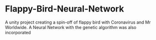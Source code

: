 # Flappy-Bird-Neural-Network
A unity project creating a spin-off of flappy bird with Coronavirus and Mr Worldwide. A Neural Network with the genetic algorithm was also incorporated
